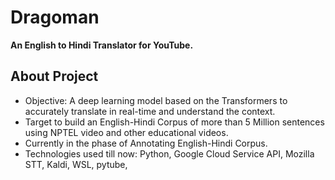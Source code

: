 # Dragoman
 
  **An English to Hindi Translator for YouTube.**
  
  ## About Project
  
   * Objective: A deep learning model based on the Transformers to accurately translate in real-time and understand the context.
   * Target to build an English-Hindi Corpus of more than 5 Million sentences using NPTEL video and other educational videos.
   * Currently in the phase of Annotating English-Hindi Corpus.
   * Technologies used till now: Python, Google Cloud Service API, Mozilla STT, Kaldi, WSL, pytube,  
